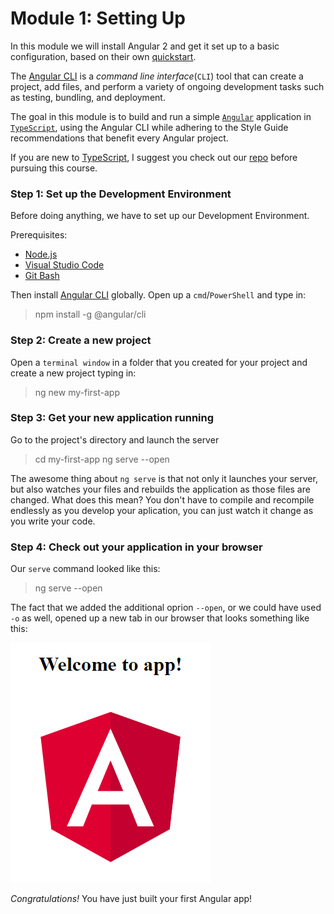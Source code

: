# Module 1: Setting Up

In this module we will install Angular 2 and get it set up to a basic configuration, based on their own [quickstart](https://angular.io/guide/quickstart).

The [Angular CLI](https://cli.angular.io/) is a *command line interface*(`CLI`) tool that can create a project, add files, and perform a variety of ongoing development tasks such as testing, bundling, and deployment.

The goal in this module is to build and run a simple [`Angular`](https://angular.io/) application in [`TypeScript`](https://www.typescriptlang.org/), using the Angular CLI while adhering to the Style Guide recommendations that benefit every Angular project.

If you are new to [TypeScript](https://www.typescriptlang.org/), I suggest you check out our [repo](https://github.com/microsoft-dx/typescript-fundamentals) before pursuing this course. 

### Step 1: Set up the Development Environment

Before doing anything, we have to set up our Development Environment.

Prerequisites:

- [Node.js](https://nodejs.org/en/)
- [Visual Studio Code](https://code.visualstudio.com/)
- [Git Bash](https://git-scm.com/downloads)

Then install [Angular CLI](https://cli.angular.io/) globally. Open up a `cmd`/`PowerShell` and type in:

>npm install -g @angular/cli

### Step 2: Create a new project

Open a `terminal window` in a folder that you created for your project and create a new project typing in:

>ng new my-first-app

### Step 3: Get your new application running

Go to the project's directory and launch the server

>cd my-first-app
>ng serve --open

The awesome thing about `ng serve` is that not only it launches your server, but also watches your files and rebuilds the application as those files are changed. What does this mean? You don't have to compile and recompile endlessly as you develop your aplication, you can just watch it change as you write your code.

### Step 4: Check out your application in your browser

Our `serve` command looked like this:
>ng serve --open 

The fact that we added the additional oprion `--open`, or we could have used `-o` as well, opened up a new tab in our browser that looks something like this:

![module-1-1](https://github.com/microsoft-dx/angular2-fundamentals/blob/master/Images/module-1-1.PNG)

*Congratulations!* 
You have just built your first Angular app!
